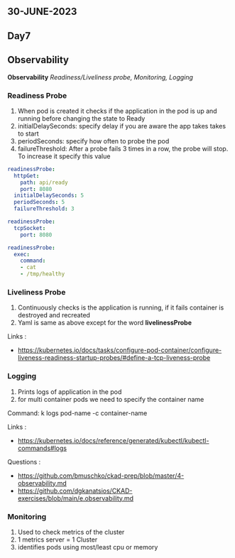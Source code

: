 ## 30-JUNE-2023

## Day7

## Observability

**Observability** *Readiness/Liveliness probe, Monitoring, Logging*

### Readiness Probe
1. When pod is created it checks if the application in the pod is up and running before changing the state to Ready
2. initialDelaySeconds: specify delay if you are aware the app takes takes to start
3. periodSeconds: specify how often to probe the pod
4. failureThreshold: After a probe fails 3 times in a row, the probe will stop. To increase it specify this value

```yaml
readinessProbe:
  httpGet:
    path: api/ready
    port: 8080
  initialDelaySeconds: 5
  periodSeconds: 5
  failureThreshold: 3

```
```yaml
readinessProbe:
  tcpSocket:
    port: 8080
```
```yaml
readinessProbe:
  exec:
    command:
    - cat
    - /tmp/healthy
```

### Liveliness Probe
1. Continuously checks is the application is running, if it fails container is destroyed and recreated
2. Yaml is same as above except for the word **livelinessProbe**

Links :
- https://kubernetes.io/docs/tasks/configure-pod-container/configure-liveness-readiness-startup-probes/#define-a-tcp-liveness-probe

### Logging
1. Prints logs of application in the pod
2. for multi container pods we need to specify the container name          

Command:
k logs pod-name -c container-name

 Links :
- https://kubernetes.io/docs/reference/generated/kubectl/kubectl-commands#logs


Questions :

- https://github.com/bmuschko/ckad-prep/blob/master/4-observability.md
- https://github.com/dgkanatsios/CKAD-exercises/blob/main/e.observability.md
 
 
### Monitoring
1. Used to check metrics of the cluster
2. 1 metrics server = 1 Cluster
3. identifies pods using most/least cpu or memory
